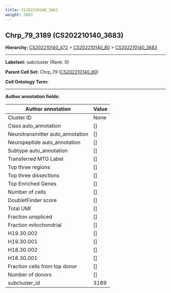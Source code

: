 ```yaml
---
title: CS202210140_3683
weight: 3683
---
```

## Chrp_79_3189 (CS202210140_3683)
<b>Hierarchy: </b>
[CS202210140_472](cell_sets/CS202210140_472.md) >
[CS202210140_80](cell_sets/CS202210140_80.md) >
[CS202210140_3683](cell_sets/CS202210140_3683.md)

---


**Labelset:** subcluster (Rank: 0)

**Parent Cell Set:** Chrp_79 ([CS202210140_80](cell_sets/CS202210140_80.md))



**Cell Ontology Term:** 

[MARKER GENES.]: #


---

[TRANSFERRED ANNOTATIONS.]: #


[AUTHOR ANNOTATION FIELDS.]: #


**Author annotation fields:**

| Author annotation | Value |
|-------------------|-------|
|Cluster ID|None|
|Class auto_annotation|[]|
|Neurotransmitter auto_annotation|[]|
|Neuropeptide auto_annotation|[]|
|Subtype auto_annotation|[]|
|Transferred MTG Label|[]|
|Top three regions|[]|
|Top three dissections|[]|
|Top Enriched Genes|[]|
|Number of cells|[]|
|DoubletFinder score|[]|
|Total UMI|[]|
|Fraction unspliced|[]|
|Fraction mitochondrial|[]|
|H19.30.002|[]|
|H19.30.001|[]|
|H18.30.002|[]|
|H18.30.001|[]|
|Fraction cells from top donor|[]|
|Number of donors|[]|
|subcluster_id|3189|
